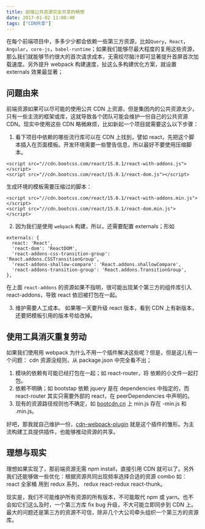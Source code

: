 ```yaml
---
title: 前端公共资源完全共享的畅想
date: 2017-01-02 11:08:40
tags: ["CDN共享"]
---
```


在每个前端项目中，多多少少都会依赖一些第三方资源，比如`Query`，`React`，`Angular`，`core-js`，`babel-runtime`；如果我们能够尽最大程度的复用这些资源，那么我们就能够节约很大的首次请求成本，无需绞尽脑汁即可显著提升首屏首次加载速度。另外提升 webpack 构建速度，扯这么多构建优化方案，就设置 externals 效果最显著；

<!-- more -->

## 问题由来
前端资源如果可以尽可能的使用公共 CDN 上资源，但是集团内的公共资源太少，只有一些主流的框架或库，这就导致各个团队可能会维护一份自己的公共资源 CDN。现实中使用这些 CDN 略微麻烦，比如新起一个项目就需要这么以下步骤：

1. 看下项目中依赖的哪些流行库可以在 CDN 上找到，譬如 react，先把这个脚本插入在页面模板。开发环境需要一些警告信息，所以最好不要使用压缩脚本。
```
<script src="//cdn.bootcss.com/react/15.0.1/react-with-addons.js"></script>
<script src="//cdn.bootcss.com/react/15.0.1/react-dom.js"></script>
```
  生成环境的模板需要压缩过的脚本：
```
<script src="//cdn.bootcss.com/react/15.0.1/react-with-addons.min.js"></script>
<script src="//cdn.bootcss.com/react/15.0.1/react-dom.min.js"></script>
```

2. 因为我们是使用 `webpack` 构建，所以，还需要配置 externals；形如
```
externals: {
  react: 'React',
  'react-dom': 'ReactDOM',
  'react-addons-css-transition-group': 'React.addons.CSSTransitionGroup',
  'react-addons-shallow-compare': 'React.addons.shallowCompare',
  'react-addons-transition-group': 'React.addons.TransitionGroup',
},
```
  在上面 `react-addons` 的资源如果不指明，很可能出现某个第三方的组件库引入 react-addons，导致 react 依旧被打包在一起。

3. 维护需要人工成本。 如果哪一天要升级 react 版本，看到 CDN 上有新版本，还要把模板引用的版本号给改掉。

## 使用工具消灭重复劳动
如果我们使用用 webpack 为什么不用一个插件解决这些呢？但是，但是这儿有一个问题：
cdn 资源没规则，从 package.json 中完全看不出；

1. 模块的依赖有可能已经打包在一起；如 react-router，将 依赖的小文件一起打包。
2. 依赖不明确；如 bootstap 依赖 jquery 是在 dependencies 中指定的，而 react-router 其实只需要外部的 react，在 peerDependencies 中声明的。
3. 现有的资源路径规则也不确定，如 [bootcdn.cn](http://www.bootcdn.cn/) 上 min.js 存在 -min.js 和 .min.js。

好吧，那我就自己维护一份，[cdn-webpack-plugin](https://github.com/fedeoo/cdn-webpack-plugin) 就是这个插件的雏形。为主流构建工具提供插件，也能够推动资源的共享。

## 理想与现实

理想如果实现了，那前端资源无需 npm install，直接引用 CDN 就可以了。另外我们还能够做一些优化：根据资源共同出现频率选择合适的资源 combo
如：react 全家桶 用到 redux 系列， redux react-redux react-thunk。

现实是，我们不可能维护所有资源的所有版本，不可能取代 npm 或 yarn。也不会如它们这么及时，一个第三方库 fix bug 升级，不大可能立即同步到 CDN 上。最大的问题还是第三方的资源不可信，除非几个大公司牵头组织一个第三方的资源库。
